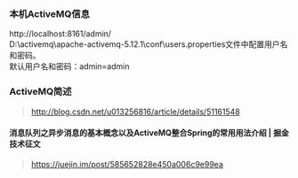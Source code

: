 ### 本机ActiveMQ信息
http://localhost:8161/admin/  
D:\activemq\apache-activemq-5.12.1\conf\users.properties文件中配置用户名和密码。  
默认用户名和密码：admin=admin  
###  ActiveMQ简述  
> http://blog.csdn.net/u013256816/article/details/51161548  
#### 消息队列之异步消息的基本概念以及ActiveMQ整合Spring的常用用法介绍 | 掘金技术征文
> https://juejin.im/post/585652828e450a006c9e99ea